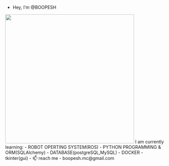 - Hey, I’m @BOOPESH

<img src="https://user-images.githubusercontent.com/105548657/191098206-1961dcea-05bb-4db2-b6f0-7389f52e3516.gif" length="600" width="408" >
I am currently learning:
-       ROBOT OPERTING SYSTEM(ROS)
-       PYTHON PROGRAMMING & ORM(SQLAlchemy)
-       DATABASE(postgreSQL,MySQL)
-       DOCKER
-       tkinter(gui)
- 📫 reach me - boopesh.mc@gmail.com
<!---
BOOPESH-foxy/BOOPESH-foxy is a ✨ special ✨ repository because its `README.md` (this file) appears on your GitHub profile.
You can click the Preview link to take a look at your changes.
--->
